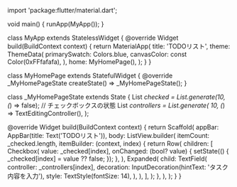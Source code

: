 import 'package:flutter/material.dart';

void main() {
  runApp(MyApp());
}

class MyApp extends StatelessWidget {
  @override
  Widget build(BuildContext context) {
    return MaterialApp(
      title: 'TODOリスト',
      theme: ThemeData(
        primarySwatch: Colors.blue,
        canvasColor: const Color(0xFFfafafa),
      ),
      home: MyHomePage(),
    );
  }
}

class MyHomePage extends StatefulWidget {
  @override
  _MyHomePageState createState() => _MyHomePageState();
}

class _MyHomePageState extends State<MyHomePage> {
  List<bool> _checked = List.generate(10, (_) => false); // チェックボックスの状態
  List<TextEditingController> _controllers = List.generate(
    10,
    (_) => TextEditingController(),
  );

  @override
  Widget build(BuildContext context) {
    return Scaffold(
      appBar: AppBar(title: Text('TODOリスト')),
      body: ListView.builder(
        itemCount: _checked.length,
        itemBuilder: (context, index) {
          return Row(
            children: [
              Checkbox(
                value: _checked[index],
                onChanged: (bool? value) {
                  setState(() {
                    _checked[index] = value ?? false;
                  });
                },
              ),
              Expanded(
                child: TextField(
                  controller: _controllers[index],
                  decoration: InputDecoration(hintText: 'タスク内容を入力'),
                  style: TextStyle(fontSize: 14),
                ),
              ),
            ],
          );
        },
      ),
    );
  }
}
